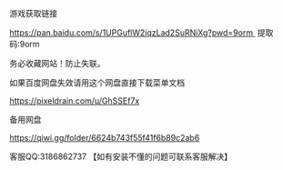 游戏获取链接

https://pan.baidu.com/s/1UPGuflW2iqzLad2SuRNiXg?pwd=9orm 
提取码:9orm


务必收藏网站！防止失联。

如果百度网盘失效请用这个网盘直接下载菜单文档

https://pixeldrain.com/u/GhSSEf7x

备用网盘

https://qiwi.gg/folder/6624b743f55f41f6b89c2ab6



客服QQ:3186862737 【如有安装不懂的问题可联系客服解决】

